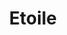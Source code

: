 ---
title: Etoile
date: 
draft: false

# descripcion
description : Aro de plata pasante

materials: Plata 925

color: Plateado

dimensions: 1cm x 1,3cm

code: 01-20-0449

type: "Aros"

categories: []

price: $1.870,00

price_eftvo: $1.590,00

# Images
# first image will be shown in the product page
images:
  # - image: "images/path_to_image"
  # La ubicacion de las imagenes es imagenes/Aros/Aros.Solo Plata/01-20-0449-etoile
  - image: "./images/aros/solo_plata/01-20-0449-estrellitas-labradas_a.JPG"
  - image: "./images/aros/solo_plata/01-20-0449-estrellitas-labradas_b.JPG"
---